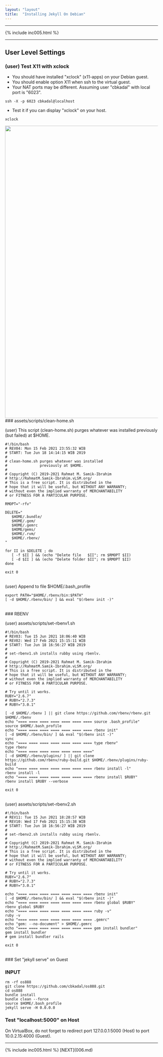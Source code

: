 ```yaml
---
layout: "layout"
title:  "Installing Jekyll On Debian"
---
```


<hr>
{% include inc005.html %}
<hr>

## User Level Settings

### (user) Test X11 with xclock

* You should have installed "xclock" (x11-apps) on your Debian guest.
* You should enable option X11 when ssh to the virtual guest.
* Your NAT ports may be different. Assuming user "cbkadal" with local port is "6023".

```
ssh -X -p 6023 cbkadal@localhost

```
* Test it if you can display "xclock" on your host.

```
xclock

```

<img src="{{ site.baseurl }}/assets/images/doit-007.jpg" style="width:960px;">

<br>
### assets/scripts/clean-home.sh

(user) This script (clean-home.sh) purges whatever was installed previously (but failed) at $HOME.

```
#!/bin/bash
# REV04: Mon 15 Feb 2021 23:55:32 WIB
# START: Tue Jun 18 14:14:15 WIB 2019
#
# clean-home.sh purges whatever was installed 
#               previously at $HOME.
# 
# Copyright (C) 2019-2021 Rahmat M. Samik-Ibrahim
# http://RahmatM.Samik-Ibrahim.vLSM.org/
# This is a free script. It is distributed in the 
# hope that it will be useful, but WITHOUT ANY WARRANTY;
# without even the implied warranty of MERCHANTABILITY 
# or FITNESS FOR A PARTICULAR PURPOSE.

RMOPT="-rfv"

DELETE="
   $HOME/.bundle/
   $HOME/.gem/
   $HOME/.gemrc
   $HOME/gems/
   $HOME/.rvm/
   $HOME/.rbenv/
"

for II in $DELETE ; do
   [ -f $II ] && (echo "Delete file   $II"; rm $RMOPT $II)
   [ -d $II ] && (echo "Delete folder $II"; rm $RMOPT $II)
done

exit 0

```

<br>
(user) Append to file $HOME/.bash_profile

```
export PATH="$HOME/.rbenv/bin:$PATH"
[ -d $HOME/.rbenv/bin/ ] && eval "$(rbenv init -)"

```

<br>
### RBENV

(user) assets/scripts/set-rbenv1.sh

```
#!/bin/bash
# REV03: Tue 15 Jun 2021 18:06:40 WIB
# REV02: Wed 17 Feb 2021 15:15:11 WIB
# START: Tue Jun 18 16:56:27 WIB 2019
# 
# set-rbenv1.sh installs rubby using rbenlv.
#                       
# Copyright (C) 2019-2021 Rahmat M. Samik-Ibrahim
# http://RahmatM.Samik-Ibrahim.vLSM.org/
# This is a free script. It is distributed in the
# hope that it will be useful, but WITHOUT ANY WARRANTY;
# without even the implied warranty of MERCHANTABILITY
# or FITNESS FOR A PARTICULAR PURPOSE.

# Try until it works.
RUBY="2.6.7" 
# RUBY="2.7.3"
# RUBY="3.0.1"

[ -d $HOME/.rbenv ] || git clone https://github.com/rbenv/rbenv.git $HOME/.rbenv
echo "==== ==== ==== ==== ==== ==== ==== source .bash_profile"
source $HOME/.bash_profile
echo "==== ==== ==== ==== ==== ==== ==== rbenv init"
[ -d $HOME/.rbenv/bin/ ] && eval "$(rbenv init -)"
sync
echo "==== ==== ==== ==== ==== ==== ==== type rbenv"
type rbenv
echo "==== ==== ==== ==== ==== ==== ===="
[ -d $HOME/.rbenv/plugins/ ] || git clone https://github.com/rbenv/ruby-build.git $HOME/.rbenv/plugins/ruby-build
echo "==== ==== ==== ==== ==== ==== ==== rbenv install -l"
rbenv install -l
echo "==== ==== ==== ==== ==== ==== ==== rbenv install $RUBY"
rbenv install $RUBY --verbose

exit 0

```

<br>
(user) assets/scripts/set-rbenv2.sh

```
#!/bin/bash
# REV11: Tue 15 Jun 2021 18:28:57 WIB
# REV10: Wed 17 Feb 2021 15:15:38 WIB
# START: Tue Jun 18 16:56:27 WIB 2019
#
# set-rbenv2.sh installs rubby using rbenlv.
#
# Copyright (C) 2019-2021 Rahmat M. Samik-Ibrahim
# http://RahmatM.Samik-Ibrahim.vLSM.org/
# This is a free script. It is distributed in the
# hope that it will be useful, but WITHOUT ANY WARRANTY;
# without even the implied warranty of MERCHANTABILITY
# or FITNESS FOR A PARTICULAR PURPOSE.

# Try until it works.
RUBY="2.6.7"
# RUBY="2.7.3"
# RUBY="3.0.1"

echo "==== ==== ==== ==== ==== ==== ==== rbenv init"
[ -d $HOME/.rbenv/bin/ ] && eval "$(rbenv init -)"
echo "==== ==== ==== ==== ==== ==== ==== rbenv global $RUBY"
rbenv global $RUBY
echo "==== ==== ==== ==== ==== ==== ==== ruby -v"
ruby -v
echo "==== ==== ==== ==== ==== ==== ==== .gemrc"
echo "gem: --no-document" > $HOME/.gemrc
echo "==== ==== ==== ==== ==== ==== ==== gem install bundler"
gem install bundler
# gem install bundler rails

exit 0

```

<br>
### Set "jekyll serve" on Guest

### INPUT
```
rm -rf os888
git clone https://github.com/cbkadal/os888.git
cd os888
bundle install
bundle clean --force
source $HOME/.bash_profile
jekyll serve -H 0.0.0.0

```

### Test "localhost:5000" on Host

On VirtualBox, do not forget to redirect port 127.0.0.1:5000 (Host) to port 10.0.2.15:4000 (Guest).

<hr>
{% include inc005.html %}
[NEXT](006.md)

